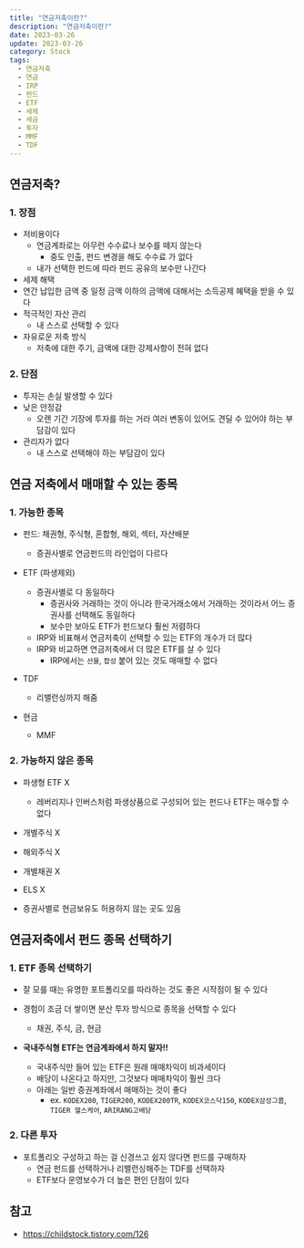 ```yaml
---
title: "연금저축이란?"
description: "연금저축이란?"
date: 2023-03-26
update: 2023-03-26
category: Stock
tags:
  - 연금저축
  - 연금
  - IRP
  - 펀드
  - ETF
  - 세제
  - 세금
  - 투자
  - MMF
  - TDF
---
```


## 연금저축?
### 1. 장점
- 저비용이다
    - 연금계좌로는 아무런 수수료나 보수를 떼지 않는다
        - 중도 인출, 펀드 변경을 해도 수수료 가 없다
    - 내가 선택한 펀드에 따라 펀드 공유의 보수만 나간다
- 세제 해택
- 연간 납입한 금액 중 일정 금액 이하의 금액에 대해서는 소득공제 혜택을 받을 수 있다
- 적극적인 자산 관리
    - 내 스스로 선택할 수 있다
- 자유로운 저축 방식
    - 저축에 대한 주기, 금액에 대한 강제사항이 전혀 없다

### 2. 단점

- 투자는 손실 발생할 수 있다
- 낮은 안정감
    - 오랜 기간 기장에 투자를 하는 거라 여러 변동이 있어도 견딜 수 있어야 하는 부담감이 있다
- 관리자가 없다
    - 내 스스로 선택해야 하는 부담감이 있다

## 연금 저축에서 매매할 수 있는 종목

### 1. 가능한 종목

- 펀드: 채권형, 주식형, 혼합형, 해외, 섹터, 자산배분

    - 증권사별로 연금펀드의 라인업이 다르다

- ETF (파생제외)
    - 증권사별로 다 동일하다
        - 증권사와 거래하는 것이 아니라 한국거래소에서 거래하는 것이라서 어느 증권사를 선택해도 동일하다
        - 보수만 보아도 ETF가 펀드보다 훨씬 저렴하다
    - IRP와 비표해서 연금저축이 선택할 수 있는 ETF의 개수가 더 많다
    - IRP와 비교하면 연금저축에서 더 많은 ETF를 살 수 있다
        - IRP에서는 `선물`, `합성` 붙어 있는 것도 매매할 수 없다
- TDF
    - 리밸런싱까지 해줌
- 현금
    - MMF

### 2. 가능하지 않은 종목

- 파생형 ETF X
    - 레버리지나 인버스처럼 파생상품으로 구성되어 있는 펀드나 ETF는 매수할 수 없다

- 개별주식 X
- 해외주식 X
- 개별채권 X
- ELS X
- 증권사별로 현금보유도 허용하지 않는 곳도 있음

## 연금저축에서 펀드 종목 선택하기

### 1. ETF 종목 선택하기

- 잘 모를 때는 유명한 포트폴리오를 따라하는 것도 좋은 시작점이 될 수 있다
- 경험이 조금 더 쌓이면 분산 투자 방식으로 종목을 선택할 수 있다
    - 채권, 주식, 금, 현금

- **국내주식형 ETF는 연금계좌에서 하지 말자!!**
    - 국내주식만 들어 있는 ETF은 원래 매매차익이 비과세이다
    - 배당이 나온다고 하지만, 그것보다 매매차익이 훨씬 크다
    - 아래는 일반 증권계좌에서 매매하는 것이 좋다
        - ex. `KODEX200`, `TIGER200`, `KODEX200TR`, `KODEX코스닥150`, `KODEX삼성그룹`, `TIGER 헬스케어`, `ARIRANG고배당`


### 2. 다른 투자

- 포트폴리오 구성하고 하는 걸 신경쓰고 쉽지 않다면 펀드를 구매하자
    - 연금 펀드를 선택하거나 리밸런싱해주는 TDF를 선택하자
    - ETF보다 운영보수가 더 높은 편인 단점이 있다

## 참고

- https://childstock.tistory.com/126